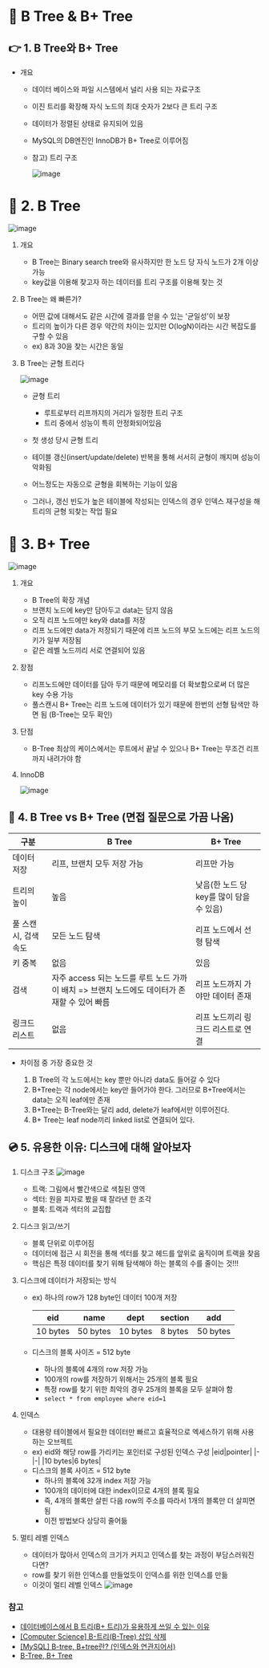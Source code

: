 # 📌 B Tree & B+ Tree

## 👉 1. B Tree와 B+ Tree

   - 개요 
   
      - 데이터 베이스와 파일 시스템에서 널리 사용 되는 자료구조
      - 이진 트리를 확장해 자식 노드의 최대 숫자가 2보다 큰 트리 구조
      - 데이터가 정렬된 상태로 유지되어 있음
      - MySQL의 DB엔진인 InnoDB가 B+ Tree로 이루어짐
      - 참고) 트리 구조
      
         ![image](https://user-images.githubusercontent.com/101535851/201673607-50266207-6247-466d-88a6-61b8a1fbd92a.png)


# 🌲 2. B Tree

   ![image](https://user-images.githubusercontent.com/101535851/201680447-e1e83163-4de4-4236-a6f7-49e49cc5dd84.png)

   1. 개요
      
      - B Tree는 Binary search tree와 유사하지만 한 노드 당 자식 노드가 2개 이상 가능
      - key값을 이용해 찾고자 하는 데이터를 트리 구조를 이용해 찾는 것
   
   2. B Tree는 왜 빠른가?
      
      - 어떤 값에 대해서도 같은 시간에 결과를 얻을 수 있는 '균일성'이 보장
      - 트리의 높이가 다른 경우 약간의 차이는 있지만 O(logN)이라는 시간 복잡도를 구할 수 있음
      - ex) 8과 30을 찾는 시간은 동일
      
   3. B Tree는 균형 트리다
   
      ![image](https://user-images.githubusercontent.com/101535851/201674449-ee64983c-2c6b-4bc1-a36b-49311cba7927.png)   
      - 균형 트리
         - 루트로부터 리프까지의 거리가 일정한 트리 구조
         - 트리 중에서 성능이 특히 안정화되어있음
      
      - 첫 생성 당시 균형 트리
      - 테이블 갱신(insert/update/delete) 반복을 통해 서서히 균형이 깨지며 성능이 악화됨
      - 어느정도는 자동으로 균형을 회복하는 기능이 있음
      - 그러나, 갱신 빈도가 높은 테이블에 작성되는 인덱스의 경우 인덱스 재구성을 해 트리의 균형 되찾는 작업 필요
      


# 🎄 3. B+ Tree


   ![image](https://user-images.githubusercontent.com/101535851/201680136-e695ae3d-4dd8-456a-873c-ef10f09e6ba3.png)

   1. 개요
      
      - B Tree의 확장 개념
      - 브랜치 노드에 key만 담아두고 data는 담지 않음
      - 오직 리프 노드에만 key와 data를 저장
      - 리프 노드에만 data가 저장되기 때문에 리프 노드의 부모 노드에는 리프 노드의 키가 일부 저장됨
      - 같은 레벨 노드끼리 서로 연결되어 있음

   2. 장점
      
      - 리프노드에만 데이터를 담아 두기 때문에 메모리를 더 확보함으로써 더 많은 key 수용 가능
      - 풀스캔시 B+ Tree는 리프 노드에 데이터가 있기 때문에 한번의 선형 탐색만 하면 됨 (B-Tree는 모두 확인)

   3. 단점
   
      - B-Tree 최상의 케이스에서는 루트에서 끝날 수 있으나 B+ Tree는 무조건 리프까지 내려가야 함

   5. InnoDB
      
      ![image](https://user-images.githubusercontent.com/101535851/201676552-d5be8a47-89b4-469b-b2c5-1aafecc83c86.png)

## 🌟 4. B Tree vs B+ Tree (면접 질문으로 가끔 나옴)

   | 구분 | B Tree | B+ Tree |
   |-|-|-|
   | 데이터 저장 | 리프, 브랜치 모두 저장 가능 | 리프만 가능 |
   | 트리의 높이 | 높음 | 낮음(한 노드 당 key를 많이 담을 수 있음) |
   | 풀 스캔 시, 검색 속도 | 모든 노드 탐색 | 리프 노드에서 선형 탐색 |
   | 키 중복 | 없음 | 있음 |
   | 검색 | 자주 access 되는 노드를 루트 노드 가까이 배치 => 브랜치 노드에도 데이터가 존재할 수 있어 빠름 | 리프 노드까지 가야만 데이터 존재 |
   | 링크드 리스트 | 없음 | 리프 노드끼리 링크드 리스트로 연결 |
   
   -  차이점 중 가장 중요한 것
   
      1. B Tree의 각 노드에서는 key 뿐만 아니라 data도 들어갈 수 있다
      2. B+Tree는 각 node에서는 key만 들어가야 한다. 그러므로 B+Tree에서는 data는 오직 leaf에만 존재
      3. B+Tree는 B-Tree와는 달리 add, delete가 leaf에서만 이루어진다.
      4. B+ Tree는 leaf node끼리 linked list로 연결되어 있다.
   
 ## 💿 5. 유용한 이유: 디스크에 대해 알아보자

   1. 디스크 구조
   ![image](https://user-images.githubusercontent.com/101535851/201664673-64e05655-5971-4b46-baaf-68b55fec2b1e.png)
      - 트랙: 그림에서 빨간색으로 색칠된 영역
      - 섹터: 원을 피자로 봤을 때 잘라낸 한 조각
      - 블록: 트랙과 섹터의 교집합
      
   2. 디스크 읽고/쓰기
         
      - 블록 단위로 이루어짐
      - 데이터에 접근 시 회전을 통해 섹터를 찾고 헤드를 앞위로 움직이며 트랙을 찾음
      - 핵심은 특정 데이터를 찾기 위해 탐색해야 하는 블록의 수를 줄이는 것!!!

   3. 디스크에 데이터가 저장되는 방식

      - ex) 하나의 row가 128 byte인 데이터 100개 저장 
      
         |eid|name|dept|section|add|
         |-|-|-|-|-|
         |10 bytes|50 bytes|10 bytes|8 bytes|50 bytes|
      - 디스크의 블록 사이즈 = 512 byte
         -  하나의 블록에 4개의 row 저장 가능
         -  100개의 row를 저장하기 위해서는 25개의 블록 필요
         -  특정 row를 찾기 위한 최악의 경우 25개의 블록을 모두 살펴야 함
         -  `select * from employee where eid=1`

   4. 인덱스
   
      - 대용량 테이블에서 필요한 데이터만 빠르고 효율적으로 엑세스하기 위해 사용하는 오브젝트
      - ex) eid와 해당 row를 가리키는 포인터로 구성된 인덱스 구성
         |eid|pointer|
         |-|-|
         |10 bytes|6 bytes|
      - 디스크의 블록 사이즈 = 512 byte
         - 하나의 블록에 32개 index 저장 가능
         - 100개의 데이터에 대한 index이므로 4개의 블록 필요
         - 즉, 4개의 블록만 살핀 다음 row의 주소를 따라서 1개의 블록만 더 살피면 됨
         - 이전 방법보다 상당히 줄어듦

   5. 멀티 레벨 인덱스
   
      - 데이터가 많아서 인덱스의 크기가 커지고 인덱스를 찾는 과정이 부담스러워진다면?
      - row를 찾기 위한 인덱스를 만들었듯이 인덱스를 위한 인덱스를 만듦
      - 이것이 멀티 레벨 인덱스
      ![image](https://user-images.githubusercontent.com/101535851/201670920-28b678f1-ec06-4098-a9b5-8e6b1f440b5b.png)

### 참고
   - [데이터베이스에서 B 트리(B+ 트리)가 유용하게 쓰일 수 있는 이유](https://live-everyday.tistory.com/243)
   - [[Computer Science] B-트리(B-Tree) 삽입 삭제](https://kunduz.tistory.com/entry/Computer-Science-B-%ED%8A%B8%EB%A6%ACB-Tree)
   - [[MySQL] B-tree, B+tree란? (인덱스와 연관지어서)](https://zorba91.tistory.com/293)
   - [B-Tree, B+ Tree](https://ssup2.github.io/theory_analysis/B_Tree_B+_Tree/)

